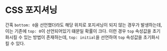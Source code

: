 # CSS 포지셔닝

간혹 `bottom: 0`을 선언했더라도 해당 위치로 포지셔닝이 되지 않는 경우가 발생하는데, 이는 기존에 `top: 0`이 선언되어있기 떄문일 확률이 크다. 이런 경우 `top` 속성값을 초기화시킬 수 있는 방법이 존재하는데, `top: initial`을 선언하여 `top` 속성값을 초기화시킬 수 있다.
